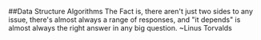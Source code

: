 ##Data Structure Algorithms
The Fact is, there aren't just two sides to any issue,
there's almost always a range of responses, and "it depends" is 
almost always the right answer in any big question. ~Linus Torvalds

